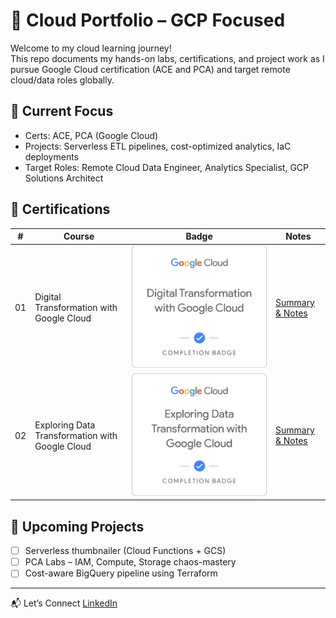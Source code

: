 # 🧠 Cloud Portfolio – GCP Focused

Welcome to my cloud learning journey!  
This repo documents my hands-on labs, certifications, and project work as I pursue Google Cloud certification (ACE and PCA) and target remote cloud/data roles globally.

## 🎯 Current Focus
- Certs: ACE, PCA (Google Cloud)  
- Projects: Serverless ETL pipelines, cost-optimized analytics, IaC deployments  
- Target Roles: Remote Cloud Data Engineer, Analytics Specialist, GCP Solutions Architect

## 🧩 Certifications
| # | Course | Badge | Notes |
|---|--------|-------|-------|
| 01 | Digital Transformation with Google Cloud | ![badge](certifications/01-digital-transformation-intro/badge.png) | [Summary & Notes](certifications/01-digital-transformation-intro/summary.md) |
| 02 | Exploring Data Transformation with Google Cloud | ![badge](certifications/02-exploring-data-transformation/badge.png) | [Summary & Notes](certifications/02-exploring-data-transformation/summary.md) |


## 🚀 Upcoming Projects
- [ ] Serverless thumbnailer (Cloud Functions + GCS)
- [ ] PCA Labs – IAM, Compute, Storage chaos-mastery
- [ ] Cost-aware BigQuery pipeline using Terraform

---

📬 Let’s Connect
[LinkedIn](https://linkedin.com/in/akshay101)